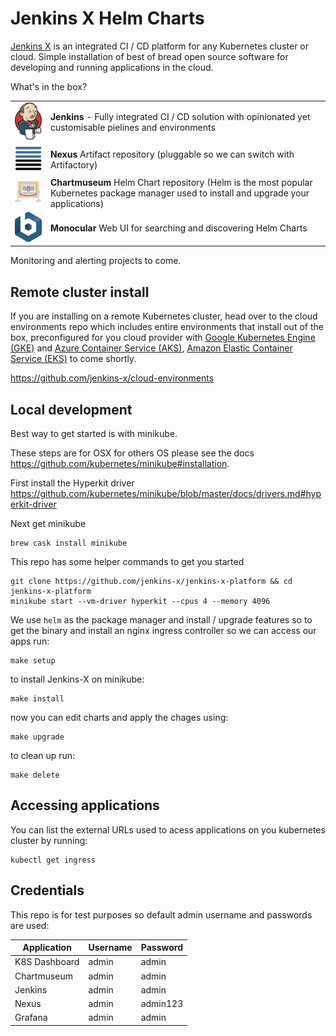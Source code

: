 # Jenkins X Helm Charts

[Jenkins X](https://jenkins-x.github.io/jenkins-x-website/) is an integrated CI / CD platform for any Kubernetes cluster or cloud.  Simple installation of best of bread open source software for developing and running applications in the cloud.

What's in the box?

|                                   |                                       |
| --------------------------------- | ------------------------------------- |
|![Jenkins](./images/jenkins.png)   | __Jenkins__ - Fully integrated CI / CD solution with opinionated yet customisable pielines and environments |
|![Sonartype Nexus 3](./images/nexus.png) | __Nexus__ Artifact repository (pluggable so we can switch with Artifactory) |
|![Chartmuseum](./images/chartmuseum.png) | __Chartmuseum__ Helm Chart repository (Helm is the most popular Kubernetes package manager used to install and upgrade your applications)|
|![Monocular](./images/bitnami.png) | __Monocular__ Web UI for searching and discovering Helm Charts |

Monitoring and alerting projects to come.

## Remote cluster install

If you are installing on a remote Kubernetes cluster, head over to the cloud environments repo which includes entire environments that install out of the box, preconfigured for you cloud provider with [Google Kubernetes Engine (GKE)](https://cloud.google.com/kubernetes-engine/) and [Azure Container Service (AKS)](https://azure.microsoft.com/en-gb/services/container-service/), [Amazon Elastic Container Service (EKS)](https://aws.amazon.com/eks/) to come shortly.

https://github.com/jenkins-x/cloud-environments


## Local development

Best way to get started is with minikube.

These steps are for OSX for others OS please see the docs https://github.com/kubernetes/minikube#installation.

First install the Hyperkit driver https://github.com/kubernetes/minikube/blob/master/docs/drivers.md#hyperkit-driver

Next get minikube
```
brew cask install minikube
```

This repo has some helper commands to get you started

```
git clone https://github.com/jenkins-x/jenkins-x-platform && cd jenkins-x-platform
minikube start --vm-driver hyperkit --cpus 4 --memory 4096
```
We use `helm` as the package manager and install / upgrade features so to get the binary and install an nginx ingress controller so we can access our apps run:
```
make setup
```
to install Jenkins-X on minikube:
```
make install
```
now you can edit charts and apply the chages using:
```
make upgrade
```
to clean up run:
```
make delete
```

## Accessing applications

You can list the external URLs used to acess applications on you kubernetes cluster by running:
```
kubectl get ingress
```

## Credentials

This repo is for test purposes so default admin username and passwords are used:

| Application   | Username | Password |
| ------------- | -------- | -------- |
| K8S Dashboard | admin    | admin    |
| Chartmuseum   | admin    | admin    |
| Jenkins       | admin    | admin    |
| Nexus         | admin    | admin123 |
| Grafana       | admin    | admin    |